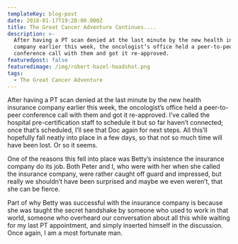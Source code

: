 ```yaml
---
templateKey: blog-post
date: 2018-01-17T19:28:00.000Z
title: The Great Cancer Adventure Continues....
description: >-
  After having a PT scan denied at the last minute by the new health insurance
  company earlier this week, the oncologist’s office held a peer-to-peer
  conference call with them and got it re-approved.
featuredpost: false
featuredimage: /img/robert-hazel-headshot.png
tags:
  - The Great Cancer Adventure
---
```

After having a PT scan denied at the last minute by the new health insurance company earlier this week, the oncologist’s office held a peer-to-peer conference call with them and got it re-approved. I’ve called the hospital pre-certification staff to schedule it but so far haven’t connected; once that’s scheduled, I’ll see that Doc again for next steps. All this’ll hopefully fall neatly into place in a few days, so that not so much time will have been lost. Or so it seems.

One of the reasons this fell into place was Betty’s insistence the insurance company do its job. Both Peter and I, who were with her when she called the insurance company, were rather caught off guard and impressed, but really we shouldn’t have been surprised and maybe we even weren’t, that she can be fierce.

Part of why Betty was successful with the insurance company is because she was taught the secret handshake by someone who used to work in that world, someone who overheard our conversation about all this while waiting for my last PT appointment, and simply inserted himself in the discussion. Once again, I am a most fortunate man.
